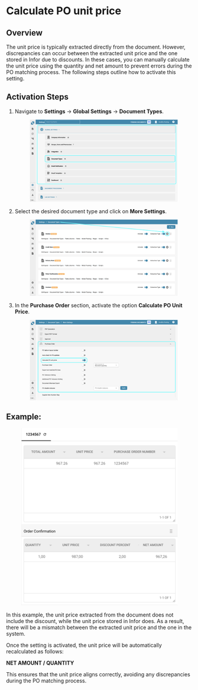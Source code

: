 # Calculate PO unit price

## **Overview**

The unit price is typically extracted directly from the document. However, discrepancies can occur between the extracted unit price and the one stored in Infor due to discounts. In these cases, you can manually calculate the unit price using the quantity and net amount to prevent errors during the PO matching process. The following steps outline how to activate this setting.

## **Activation Steps**

1.  Navigate to **Settings** -> **Global Settings** -> **Document Types**.

    <figure><img src="../../../../../.gitbook/assets/Calculate_PO_unit_price_1.png" alt=""><figcaption></figcaption></figure>
2.  Select the desired document type and click on **More Settings**.

    <figure><img src="../../../../../.gitbook/assets/Calculate_PO_unit_price_2.png" alt=""><figcaption></figcaption></figure>
3.  In the **Purchase Order** section, activate the option **Calculate PO Unit Price**.

    <figure><img src="../../../../../.gitbook/assets/Calculate_PO_unit_price_3.png" alt=""><figcaption></figcaption></figure>

## Example:

<figure><img src="../../../../../.gitbook/assets/Calculate_PO_unit_price_4.png" alt="" width="563"><figcaption></figcaption></figure>

In this example, the unit price extracted from the document does not include the discount, while the unit price stored in Infor does. As a result, there will be a mismatch between the extracted unit price and the one in the system.

Once the setting is activated, the unit price will be automatically recalculated as follows:

**NET AMOUNT / QUANTITY**

This ensures that the unit price aligns correctly, avoiding any discrepancies during the PO matching process.
